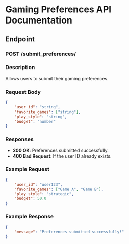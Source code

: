 # Gaming Preferences API Documentation

## Endpoint
### POST /submit_preferences/

### Description
Allows users to submit their gaming preferences.

### Request Body
```json
{
    "user_id": "string",
    "favorite_games": ["string"],
    "play_style": "string",
    "budget": "number"
}
```

### Responses
- **200 OK**: Preferences submitted successfully.
- **400 Bad Request**: If the user ID already exists.

### Example Request
```json
{
    "user_id": "user123",
    "favorite_games": ["Game A", "Game B"],
    "play_style": "strategic",
    "budget": 50.0
}
```

### Example Response
```json
{
    "message": "Preferences submitted successfully!"
}
```